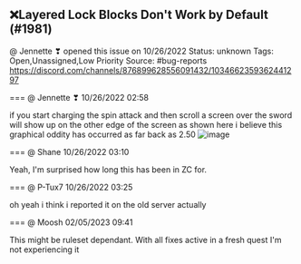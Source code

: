 ## ❌Layered Lock Blocks Don't Work by Default (#1981)
@ Jennette ❣ opened this issue on 10/26/2022
Status: unknown
Tags: Open,Unassigned,Low Priority
Source: #bug-reports https://discord.com/channels/876899628556091432/1034662359362441297


=== @ Jennette ❣ 10/26/2022 02:58

if you start charging the spin attack and then scroll a screen over the sword will show up on the other edge of the screen as shown here
i believe this graphical oddity has occurred as far back as 2.50
![image](https://cdn.discordapp.com/attachments/1034662359362441297/1034662359505043476/zc_screen00050.png?ex=65e7dbe9&is=65d566e9&hm=1edcfede3de5540c8073fb4ad2b49ae29f9399c9782169ab382c68975b6e9fb7&)

=== @ Shane 10/26/2022 03:10

Yeah, I'm surprised how long this has been in ZC for.

=== @ P-Tux7 10/26/2022 03:25

oh yeah i think i reported it on the old server actually

=== @ Moosh 02/05/2023 09:41

This might be ruleset dependant. With all fixes active in a fresh quest I'm not experiencing it
